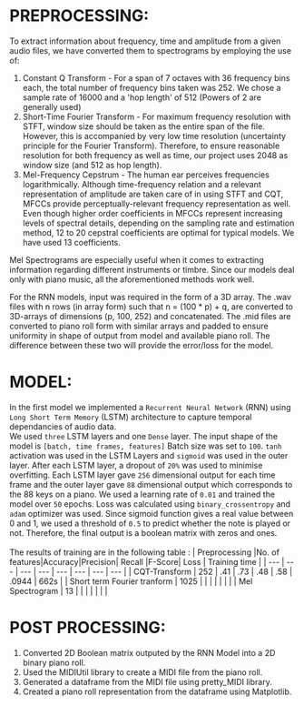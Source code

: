 # PREPROCESSING:

To extract information about frequency, time and amplitude from a given audio files, we have converted them to spectrograms by employing the use of:
  1. Constant Q Transform - For a span of 7 octaves with 36 frequency bins each, the total number of frequency bins taken was 252. We chose a sample rate of 16000 and a 'hop length' of 512 (Powers of 2 are generally used)
  2. Short-Time Fourier Transform - For maximum frequency resolution with STFT, window size should be taken as the entire span of the file. However, this is accompanied by very low time resolution (uncertainty principle for the Fourier Transform). Therefore, to ensure reasonable resolution for both frequency as well as time, our project uses 2048 as window size (and 512 as hop length).
  3. Mel-Frequency Cepstrum - The human ear perceives frequencies logarithmically. Although time-frequency relation and a relevant representation of amplitude are taken care of in using STFT and CQT, MFCCs provide perceptually-relevant frequency representation as well. Even though higher order coefficients in MFCCs represent increasing levels of spectral details, depending on the sampling rate and estimation method, 12 to 20 cepstral coefficients are optimal for typical models. We have used 13 coefficients.

Mel Spectrograms are especially useful when it comes to extracting information regarding different instruments or timbre. Since our models deal only with piano music, all the aforementioned methods work well. 

For the RNN models, input was required in the form of a 3D array. The .wav files with n rows (in array form) such that n = (100 * p) + q, are converted to 3D-arrays of dimensions (p, 100, 252) and concatenated. The .mid files are converted to piano roll form with similar arrays and padded to ensure uniformity in shape of output from model and available piano roll. The difference between these two will provide the error/loss for the model.

# MODEL:

In the first model we implemented a `Recurrent Neural Network` (RNN) using `Long Short Term Memory` (LSTM) architecture to capture temporal dependancies of audio data.<br/>
We used `three` LSTM layers and one `Dense` layer. The input shape of the model is `[batch, time frames, features]` Batch size was set to `100`. `tanh` activation was used in the LSTM Layers and `sigmoid` was used in the outer layer. After each LSTM layer, a dropout of `20%` was used to minimise overfitting. Each LSTM layer gave `256` dimensional output for each time frame and the outer layer gave `88` dimensional output which corresponds to the 88 keys on a piano. We used a learning rate of `0.01` and trained the model over `50` epochs. Loss was calculated using `binary_crossentropy` and `adam` optimizer was used. Since sigmoid function gives a real value between 0 and 1, we used a threshold of `0.5` to predict whether the note is played or not. Therefore, the final output is a boolean matrix with zeros and ones.
<br/>
<br/>
The results of training are in the following table : 
|        Preprocessing        |No. of features|Accuracy|Precision|  Recall  |F-Score|  Loss  | Training time |
|  ---                        |     ---       |  ---   | ---     |   ---    |   --- |  ---   |      ---      |
| CQT-Transform               |      252      |   .41  |   .73   |    .48   |  .58  |  .0944 |      662s     |
| Short term Fourier tranform |      1025     |        |         |          |       |        |               |
| Mel Spectrogram             |      13       |        |         |          |       |        |               |


# POST PROCESSING:<br/>
1. Converted 2D Boolean matrix outputed by the RNN Model into a 2D binary piano roll.<br/>
2. Used the MIDIUtil library to create a MIDI file from the piano roll.<br/>
3. Generated a dataframe from the MIDI file using pretty_MIDI library.<br/>
4. Created a piano roll representation from the dataframe using Matplotlib.<br/>


